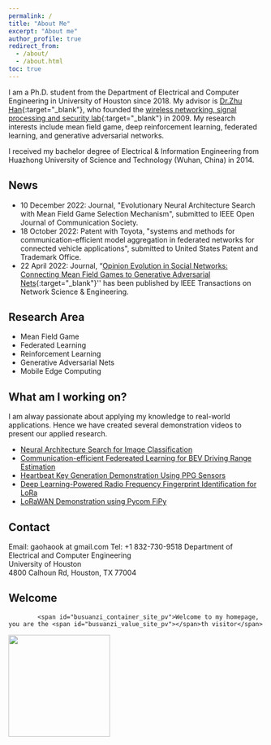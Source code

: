 ```yaml
---
permalink: /
title: "About Me"
excerpt: "About me"
author_profile: true
redirect_from:
  - /about/
  - /about.html
toc: true
---
```


I am a Ph.D. student from the Department of Electrical and Computer Engineering in University of Houston since 2018. My advisor is [Dr.Zhu Han](http://www2.egr.uh.edu/~zhan2/){:target="_blank"}, who founded the [wireless networking, signal processing and security lab](http://wireless.egr.uh.edu/){:target="_blank"} in 2009. My research interests include mean field game, deep reinforcement learning, federated learning, and generative adversarial networks.  

I received my bachelor degree of Electrical & Information Engineering from Huazhong University of Science and Technology (Wuhan, China) in 2014.  
 
## News
* 10 December 2022: Journal, "Evolutionary Neural Architecture Search with Mean Field Game Selection Mechanism", submitted to IEEE Open Journal of Communication Society.
* 18 October 2022: Patent with Toyota, "systems and methods for communication-efficient model aggregation in federated networks for connected vehicle applications", submitted to United States Patent and Trademark Office. 
* 22 April 2022: Journal, “[Opinion Evolution in Social Networks: Connecting Mean Field Games to Generative Adversarial Nets](https://ieeexplore.ieee.org/document/9762023){:target="_blank"}'' has been published by IEEE Transactions on Network Science & Engineering. 

## Research Area
* Mean Field Game
* Federated Learning
* Reinforcement Learning
* Generative Adversarial Nets
* Mobile Edge Computing

## What am I working on?
I am alway passionate about applying my knowledge to real-world applications. Hence we have created several demonstration videos to present our applied research.
* [Neural Architecture Search for Image Classification](/nas/)
* [Communication-efficient Federeated Learning for BEV Driving Range Estimation](/federatedLearningDRE/)
* [Heartbeat Key Generation Demonstration Using PPG Sensors](/demo-keygen-heartbeat-ppg/)
* [Deep Learning-Powered Radio Frequency Fingerprint Identification for LoRa](/teaching/demo-fyp-2020-rffi-lora/)
* [LoRaWAN Demonstration using Pycom FiPy](/demo-lorawan-fipy/)

## Contact
Email: gaohaook at gmail.com
Tel: +1 832-730-9518
Department of Electrical and Computer Engineering  
University of Houston  
4800 Calhoun Rd,
Houston, TX 77004

## Welcome
<div >

<script async src="//busuanzi.ibruce.info/busuanzi/2.3/busuanzi.pure.mini.js"></script>
            <span id="busuanzi_container_site_pv">Welcome to my homepage, you are the <span id="busuanzi_value_site_pv"></span>th visitor</span>
<img align="center" width="200" src="{{ site.url }}/images/myimage/visited.gif" alt="" display:inline>
</div>
